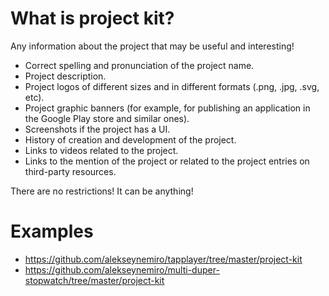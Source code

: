 # What is project kit?

Any information about the project that may be useful and interesting!

* Correct spelling and pronunciation of the project name.
* Project description.
* Project logos of different sizes and in different formats (.png, .jpg, .svg, etc).
* Project graphic banners (for example, for publishing an application in the Google Play store and similar ones).
* Screenshots if the project has a UI.
* History of creation and development of the project.
* Links to videos related to the project.
* Links to the mention of the project or related to the project entries on third-party resources.

There are no restrictions! It can be anything!

# Examples

* https://github.com/alekseynemiro/tapplayer/tree/master/project-kit
* https://github.com/alekseynemiro/multi-duper-stopwatch/tree/master/project-kit
